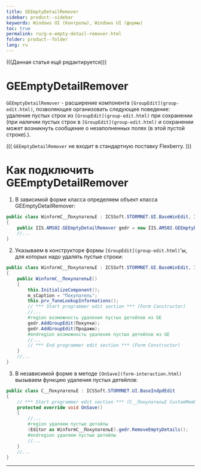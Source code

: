 ```yaml
---
title: GEEmptyDetailRemover
sidebar: product--sidebar
keywords: Windows UI (Контролы), Windows UI (формы)
toc: true
permalink: ru/g-e-empty-detail-remover.html
folder: product--folder
lang: ru
---
```


(((Данная статья ещё редактируется)))

# GEEmptyDetailRemover
`GEEmptyDetailRemover` - расширение компонента `[GroupEdit](group-edit.html)`, позволяющее организовать следующее поведение: удаление пустых строк из `[GroupEdit](group-edit.html)` при сохранении (при наличии пустых строк в `[GroupEdit](group-edit.html)` и сохранении может возникнуть сообщение о незаполненных полях (в этой пустой строке).).


(((
<msg type=important>
`GEEmptyDetailRemover` не входит в стандартную поставку Flexberry.</msg>
)))


# Как подключить GEEmptyDetailRemover
1. В зависимой форме класса определяем объект класса GEEmptyDetailRemover:
```cs
public class WinformC__ПокупательE : ICSSoft.STORMNET.UI.BaseWinEdit, IIS.MasterField.DPDIC__ПокупательE
{
	public IIS.AMS02.GEEmptyDetailRemover gedr = new IIS.AMS02.GEEmptyDetailRemover();
	//...
}
```
2. Указываем в конструкторе формы `[GroupEdit](group-edit.html)`'ы, для которых надо удалять пустые строки:
```cs
public class WinformC__ПокупательE : ICSSoft.STORMNET.UI.BaseWinEdit, IIS.MasterField.DPDIC__ПокупательE
{
	public WinformC__ПокупательE()
	{
		this.InitializeComponent();
		m_sCaption = "Покупатель";
		this.prv_TuneLookupInformations();
		// *** Start programmer edit section *** (Form Constructor)
		//...
		#region возможность удаления пустых детейлов из GE
		gedr.AddGroupEdit(Покупки);
		gedr.AddGroupEdit(Продажи);
		#endregion возможность удаления пустых детейлов из GE
		//...
		// *** End programmer edit section *** (Form Constructor)
	}
	//...
}
```
3. В независимой форме в методе `[OnSave](form-interaction.html)` вызываем функцию удаления пустых детейлов:
```cs
public class C__ПокупательE : ICSSoft.STORMNET.UI.BaseIndpdEdit
{ 
	// *** Start programmer edit section *** (C__ПокупательE CustomMembers)
	protected override void OnSave()
	{
		//...
		#region удаляем пустые детейлы
		(Editor as WinformC__ПокупательE).gedr.RemoveEmptyDetails();
		#endregion удаляем пустые детейлы
		//...
	}
	//...
}
```
----